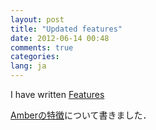 ```yaml
---
layout: post
title: "Updated features"
date: 2012-06-14 00:48
comments: true
categories: 
lang: ja
---
```


I have written [Features](/feature.html)

[Amberの特徴](/ja/feature.html)について書きました．
